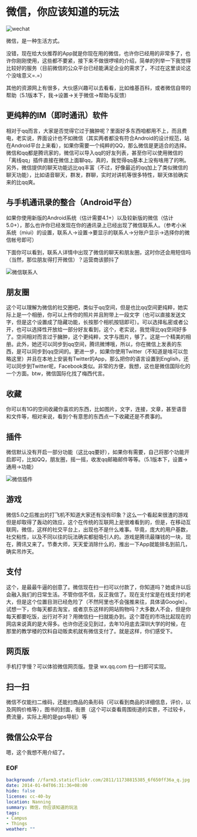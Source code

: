 微信，你应该知道的玩法
======================
![wechat](https://farm3.staticflickr.com/2811/11738815385_6f650ff36a_q.jpg)

微信，是一种生活方式。

没错，现在给大伙推荐的App就是你现在用的微信，也许你已经用的非常多了，也许你刚刚使用，这些都不要紧，接下来不做很啰嗦的介绍，简单的列举一下我觉得比较好的服务（目前微信的公众平台已经能满足企业的需求了，不过在这里谈论这个没啥意义=.=）

其他的资源网上有很多，大伙感兴趣可以去看看，比如维基百科，或者微信自带的帮助（5.1版本下，我->设置->关于微信->帮助与反馈）

## 更纯粹的IM（即时通讯）软件
相对于qq而言，大家是否觉得它过于臃肿呢？里面好多东西咱都用不上，而且费电，老实说，界面设计也不如微信（其实两者都没有符合Android的设计规范，站在Android平台上来看），如果你需要一个纯粹的QQ，那么微信是更适合的选择。微信和qq都是腾讯家的，微信可以导入qq的好友列表，甚至你可以使用微信的「离线qq」插件直接在微信上面聊qq，真的，我觉得qq基本上没有啥用了的咧。另外，微信提供的聊天功能远比qq丰富（不过，好像最近的qq加上了类似微信的聊天功能），比如语音聊天，群发，群聊，实时对讲机等很多特性，聊天体验确实来的比qq爽。

## 与手机通讯录的整合（Android平台）
如果你使用新版的Android系统（估计需要4.1+）以及较新版的微信（估计5.0+），那么也许你已经发现在你的通讯录上已经出现了微信联系人。（参考小米系统（miui）的设置，联系人->设置->要显示的联系人->分账户显示->选择你的微信帐号即可）

下面你可以看到，联系人详情中出现了微信的聊天和朋友圈，这时你还会用短信吗（当然，那位朋友得打开微信）？运营商该颤抖了

![微信联系人](https://farm6.staticflickr.com/5543/11739769636_a3c696d042_o.jpg)

## 朋友圈
这个可以理解为微信的社交圈吧，类似于qq空间，但是也比qq空间更纯粹，她实际上是一个相册，你可以上传你的照片并且附带上一段文字（也可以直接发送文字，但是这个设置成了隐藏功能，长按那个相机按钮即可）。可以选择私密或者公开，也可以选择性开放给一部分好友看到，这个，老实说，我觉得比qq空间好多了。空间相对而言过于臃肿，这个更纯粹，文字与图片，够了。这是一个精美的相册。此外，她还可以同步到qq空间，腾讯微博哦，所以，你在微信上发表的东西，是可以同步到qq空间的。更进一步，如果你使用Twitter（不知道是啥可以忽略这里）并且在本地上安装有Twitter的App，那么把你的语言设置到English，还可以同步到Twitter呢，Facebook类似。非常的方便，我想，这也是微信国际化的一个方面。btw，微信国际化找了梅西代言。

## 收藏
你可以有1G的空间收藏你喜欢的东西，比如图片，文字，连接，文章，甚至语音和文件等，相对来说，看到个有意思的东西点一下收藏还是不费事的。

## 插件
微信默认没有开启一部分功能（这比qq要好），如果你有需要，自己将那个功能开启即可，比如QQ，朋友圈，摇一摇，收发qq邮箱邮件等等。（5.1版本下，设置->通用->功能）

![微信插件](https://farm8.staticflickr.com/7435/11739770176_3a979bd60e_o.png)

## 游戏
微信5.0之后推出的打飞机不知道大家还有没有印象？这么一个看起来很渣的游戏但是却取得了轰动的效应，这个在传统的互联网上是很难看到的，但是，在移动互联网，微信，这样的社交平台上，出现也不是什么难事。毕竟，庞大的用户基数，社交粘性，以及不同以往的玩法确实都挺吸引人的。游戏是腾讯最赚钱的一块，现在，腾讯又来了。节奏大师，天天爱消除什么的，推出一下App就能排名到前几，确实吊炸天。

## 支付
这个，是最最牛逼的创意了。微信现在扫一扫可以付款了，你知道吗？她或许以后会融入我们的日常生活。不管你信不信，反正我信了。现在支付宝是在线支付的老大，但是这个位置目测已经危险了（不然阿里也不会强推来往，具体请Google）。试想一下，你每天都去淘宝，或者京东这样的网站购物吗？大多数人不会，但是你每天都要吃饭，出行对不对？用微信扫一扫就能办到。这个潜在的市场比起现在的网店来说真的是大得多。也许你还没见到过，去年10月底去深圳大学的时候，在那里的教学楼的饮料自动贩卖机就有微信支付了。就是这样，你们感受下。

## 网页版
手机打字慢？可以体验微信网页版。登录 wx.qq.com 扫一扫即可实现。

## 扫一扫
微信不仅能扫二维码，还能扫商品的条形码（可以看到商品的详细信息，评价，以及网购价格等），图书的封面，街景（这个可以查看周围街道的实景，不过较卡，费流量，实际上用的是gps导航）等

## 微信公众平台
嗯，这个我想不用介绍了。


### EOF
```yaml
background: //farm3.staticflickr.com/2811/11738815385_6f650ff36a_q.jpg
date: 2014-01-04T06:31:36+08:00
hide: false
license: cc-40-by
location: Nanning
summary: 微信，你应该知道的玩法
tags:
- Campus
- Things
weather: ""
```
